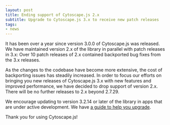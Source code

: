 ```yaml
---
layout: post
title: Ending support of Cytoscape.js 2.x
subtitle: Upgrade to Cytoscape.js 3.x to receive new patch releases
tags:
- news
---
```


It has been over a year since version 3.0.0 of Cytoscape.js was released.  We have maintained version 2.x of the library in parallel with patch releases in 3.x: Over 10 patch releases of 2.x contained backported bug fixes from the 3.x releases.

As the changes to the codebase have become more extensive, the cost of backporting issues has steadily increased.  In order to focus our efforts on bringing you new releases of Cytoscape.js 3.x with new features and improved performance, we have decided to drop support of version 2.x.  There will be no further releases to 2.x beyond 2.7.29.

We encourage updating to version 3.2.14 or later of the library in apps that are under active development.  We have [a guide to help you upgrade](/2017/04/11/3.0.0-release/).

Thank you for using Cytoscape.js!